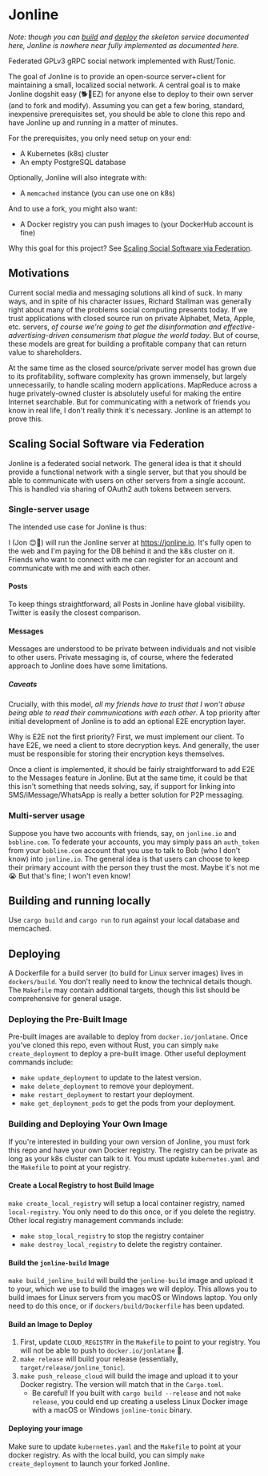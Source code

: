 # Jonline

*Note: though you can [build](#building-and-running-locally) and [deploy](#deploying) the skeleton service documented here, Jonline is nowhere near fully implemented as documented here.*

Federated GPLv3 gRPC social network implemented with Rust/Tonic.

The goal of Jonline is to provide an open-source server+client for maintaining a small, localized social network. A central goal is to make Jonline dogshit easy (🐕💩EZ) for anyone else to deploy to their own server (and to fork and modify). Assuming you can get a few boring, standard, inexpensive prerequisites set, you should be able to clone this repo and have Jonline up and running in a matter of minutes.

For the prerequisites, you only need setup on your end:

* A Kubernetes (k8s) cluster
* An empty PostgreSQL database

Optionally, Jonline will also integrate with:
* A `memcached` instance (you can use one on k8s)

And to use a fork, you might also want:
* A Docker registry you can push images to (your DockerHub account is fine)

Why this goal for this project? See [Scaling Social Software via Federation](#scaling-social-software-via-federation).

## Motivations
Current social media and messaging solutions all kind of suck. In many ways, and in spite of his character issues, Richard Stallman was generally right about many of the problems social computing presents today. If we trust applications with closed source run on private Alphabet, Meta, Apple, etc. servers, *of course we're going to get the disinformation and effective-advertising-driven consumerism that plague the world today*. But of course, these models are great for building a profitable company that can return value to shareholders.

At the same time as the closed source/private server model has grown due to its profitability, software complexity has grown immensely, but largely unnecessarily, to handle scaling modern applications. MapReduce across a huge privately-owned cluster is absolutely useful for making the entire Internet searchable. But for communicating with a network of friends you know in real life, I don't really think it's necessary. Jonline is an attempt to prove this.

## Scaling Social Software via Federation
Jonline is a federated social network. The general idea is that it should provide a functional network with a single server, but that you should be able to communicate with users on other servers from a single account. This is handled via sharing of OAuth2 auth tokens between servers.

### Single-server usage
The intended use case for Jonline is thus:

I (Jon 😊👋) will run the Jonline server at https://jonline.io. It's fully open to the web and I'm paying for the DB behind it and the k8s cluster on it. Friends who want to connect with me can register for an account and communicate with me and with each other.

#### Posts
To keep things straightforward, all Posts in Jonline have global visibility. Twitter is easily the closest comparison.

#### Messages
Messages are understood to be private between individuals and not visible to other users. Private messaging is, of course, where the federated approach to Jonline does have some limitations.

##### Caveats
Crucially, with this model, *all my friends have to trust that I won't abuse being able to read their communications with each other*. A top priority after initial development of Jonline is to add an optional E2E encryption layer.

Why is E2E not the first priority? First, we must implement our client. To have E2E, we need a client to store decryption keys. And generally, the user must be responsible for storing their encryption keys themselves.

Once a client is implemented, it should be fairly straightforward to add E2E to the Messages feature in Jonline. But at the same time, it could be that this isn't something that needs solving, say, if support for linking into SMS/iMessage/WhatsApp is really a better solution for P2P messaging.

### Multi-server usage
Suppose you have two accounts with friends, say, on `jonline.io` and `bobline.com`. To federate your accounts, you may simply pass an `auth_token` from your `bobline.com` account that you use to talk to Bob (who I don't know) into `jonline.io`. The general idea is that users can choose to keep their primary account with the person they trust the most. Maybe it's not me 😭 But that's fine; I won't even know!

## Building and running locally
Use `cargo build` and `cargo run` to run against your local database and memcached.

## Deploying
A Dockerfile for a build server (to build for Linux server images) lives in `dockers/build`. You don't really need to know the technical details though. The `Makefile` may contain additional targets, though this list should be comprehensive for general usage.

### Deploying the Pre-Built Image
Pre-built images are available to deploy from `docker.io/jonlatane`. Once you've cloned this repo, even without Rust, you can simply `make create_deployment` to deploy a pre-built image. Other useful deployment commands include:
* `make update_deployment` to update to the latest version.
* `make delete_deployment` to remove your deployment.
* `make restart_deployment` to restart your deployment.
* `make get_deployment_pods` to get the pods from your deployment.

### Building and Deploying Your Own Image
If you're interested in building your own version of Jonline, you must fork this repo and have your own Docker registry. The registry can be private as long as your k8s cluster can talk to it. You must update `kubernetes.yaml` and the `Makefile` to point at your registry.

#### Create a Local Registry to host Build Image
`make create_local_registry` will setup a local container registry, named `local-registry`. You only need to do this once, or if you delete the registry. Other local registry management commands include:
* `make stop_local_registry` to stop the registry container
* `make destroy_local_registry` to delete the registry container.

#### Build the `jonline-build` Image
`make build_jonline_build` will build the `jonline-build` image and upload it to your, which we use to build the images we will deploy. This allows you to build imaes for Linux servers from you macOS or Windows laptop. You only need to do this once, or if `dockers/build/Dockerfile` has been updated.

#### Build an Image to Deploy
1. First, update `CLOUD_REGISTRY` in the `Makefile` to point to your registry. You will not be able to push to `docker.io/jonlatane` 🚫.
2. `make release` will build your release (essentially, `target/release/jonline_tonic`).
3. `make push_release_cloud` will build the image and upload it to your Docker registry. The version will match that in the `Cargo.toml`.
    * Be careful! If you built with `cargo build --release` and not `make release`, you could end up creating a useless Linux Docker image with a macOS or Windows `jonline-tonic` binary.

#### Deploying your image
Make sure to update `kubernetes.yaml` and the `Makefile` to point at your docker registry. As with the local build, you can simply `make create_deployment` to launch your forked Jonline.